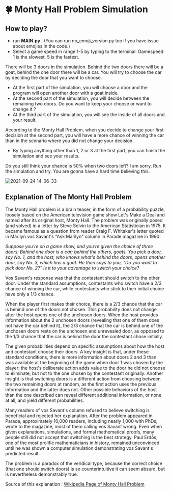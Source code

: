 # 🍀 Monty Hall Problem Simulation

## How to play?

- run **MAIN.py** . (You can run no_emoji_version.py too if you have issue about emojies in the code.)
- Select a game speed in range 1-5 by typing to the terminal. Gamespeed 1 is the slowest, 5 is the fastest.

There will be 3 doors in the simulation. Behind the two doors there will be a goat, behind the one door there will be a car. You will try to choose the car by deciding the door that you want to choose. 

- At the first part of the simulation, you will choose a door and the program will open another door with a goat inside. 
- At the second part of the simulation, you will decide between the remaining two doors. Do you want to keep your choose or want to change it ?
- At the third part of the simulation, you will see the inside of all doors and your result.

According to the Monty Hall Problem, when you decide to change your first decision at the second part, you will have a more chance of winning the car than in the scenario where you did not change your decision.

- By typing anything other than 1, 2 or 3 at the first part, you can finish the simulation and see your results.

Do you still think your chance is 50% when two doors left? I am sorry. Run the simulation and try. You are gonna have a hard time believing this.

![2021-09-24 14-06-33](https://user-images.githubusercontent.com/85064536/134665369-24fc608f-02aa-4ede-81d4-fa6ac95d06d2.gif)

## Explanation of The Monty Hall Problem

The Monty Hall problem is a brain teaser, in the form of a probability puzzle, loosely based on the American television game show Let's Make a Deal and named after its original host, Monty Hall. The problem was originally posed (and solved) in a letter by Steve Selvin to the American Statistician in 1975. It became famous as a question from reader Craig F. Whitaker's letter quoted in Marilyn vos Savant's "Ask Marilyn" column in Parade magazine in 1990:

*Suppose you're on a game show, and you're given the choice of three doors: Behind one door is a car; behind the others, goats. You pick a door, say No. 1, and the host, who knows what's behind the doors, opens another door, say No. 3, which has a goat. He then says to you, "Do you want to pick door No. 2?" Is it to your advantage to switch your choice?*

Vos Savant's response was that the contestant should switch to the other door. Under the standard assumptions, contestants who switch have a 2/3 chance of winning the car, while contestants who stick to their initial choice have only a 1/3 chance.

When the player first makes their choice, there is a 2/3 chance that the car is behind one of the doors not chosen. This probability does not change after the host opens one of the unchosen doors. When the host provides information about the 2 unchosen doors (revealing that one of them does not have the car behind it), the 2/3 chance that the car is behind one of the unchosen doors rests on the unchosen and unrevealed door, as opposed to the 1/3 chance that the car is behind the door the contestant chose initially.

The given probabilities depend on specific assumptions about how the host and contestant choose their doors. A key insight is that, under these standard conditions, there is more information about doors 2 and 3 than was available at the beginning of the game when door 1 was chosen by the player: the host's deliberate action adds value to the door he did not choose to eliminate, but not to the one chosen by the contestant originally. Another insight is that switching doors is a different action from choosing between the two remaining doors at random, as the first action uses the previous information and the latter does not. Other possible behaviors of the host than the one described can reveal different additional information, or none at all, and yield different probabilities.

Many readers of vos Savant's column refused to believe switching is beneficial and rejected her explanation. After the problem appeared in Parade, approximately 10,000 readers, including nearly 1,000 with PhDs, wrote to the magazine, most of them calling vos Savant wrong. Even when given explanations, simulations, and formal mathematical proofs, many people still did not accept that switching is the best strategy. Paul Erdős, one of the most prolific mathematicians in history, remained unconvinced until he was shown a computer simulation demonstrating vos Savant's predicted result.

The problem is a paradox of the veridical type, because the correct choice (that one should switch doors) is so counterintuitive it can seem absurd, but is nevertheless demonstrably true.

Source of this explanation : [Wikipedia Page of Monty Hall Problem](https://en.wikipedia.org/wiki/Monty_Hall_problem)
